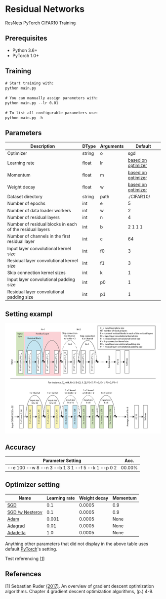 # Residual Networks
ResNets PyTorch CIFAR10 Training

## Prerequisites
- Python 3.6+
- PyTorch 1.0+

## Training
```
# Start training with: 
python main.py

# You can manually assign parameters with: 
python main.py --lr 0.01

# To list all configurable parameters use: 
python main.py -h

```

## Parameters
| Description | DType       | Arguments  | Default | 
| ----------- | ----------- | ---------- | ------- | 
| Optimizer                              | string | o          | sgd | 
| Learning rate                          | float  | lr         | [based on optimizer](#optimizer) | 
| Momentum                          	 | float  | m          | [based on optimizer](#optimizer) | 
| Weight decay                           | float  | w          | [based on optimizer](#optimizer) | 
| Dataset directory                      | string | path       | ./CIFAR10/  | 
| Number of epochs                            | int    | e          | 5   | 
| Number of data loader workers               | int    | w          | 2   | 
| Number of residual layers                   | int    | n          | 4   | 
| Number of residual blocks in each of the residual layers | int    | b           | 2 1 1 1 | 
| Number of channels in the first residual layer     | int    | c           | 64      | 
| Input layer convolutional kernel size   		 	 | int    | f0        	 | 3       | 
| Residual layer convolutional kernel size   		 | int    | f1        	 | 3       | 
| Skip connection kernel sizes 			 	| int    | k     	  	 | 1       | 
| Input layer convolutional padding size 	| int    | p0     	  	 | 1       | 
| Residual layer convolutional padding size | int    | p1     	  	 | 1       | 

## Setting exampl
![Setting example](setting_guide.jpg)

## Accuracy
| Parameter Setting | Acc.        |
| ----------------- | ----------- |
| --e 100 --w 8 --n 3 --b 1 3 1 --f 5 --k 1 --p 0 2         |  00.00%     |

## <a id="optimizer">Optimizer setting</a>
| Name 		  | Learning rate | Weight decay | Momentum  | 
| ----------- | ------------- | ---------- | ---------- |
| [SGD](https://pytorch.org/docs/stable/generated/torch.optim.SGD.html)         		 | 0.1 		  | 0.0005     | 0.9		|
| [SGD /w Nesterov](https://pytorch.org/docs/stable/generated/torch.optim.SGD.html)    | 0.1 		  | 0.0005     | 0.9        |
| [Adam](https://pytorch.org/docs/stable/generated/torch.optim.Adam.html)			     | 0.001 	  | 0.0005     | None       |
| [Adagrad](https://pytorch.org/docs/stable/generated/torch.optim.Adagrad.html)			 | 0.01 	  | 0.0005     | None       |
| [Adadelta](https://pytorch.org/docs/stable/generated/torch.optim.Adadelta.html)				 | 1.0  	  | 0.0005     | None       |

Anything other parameters that did not display in the above table uses default [PyTorch](https://pytorch.org/)'s setting.




Test referencing [[1]](#1)
## References
<a id="1">[1]</a> 
Sebastian Ruder [(2017)](https://arxiv.org/pdf/1609.04747.pdf). 
An overview of gradient descent optimization algorithms. 
Chapter 4 gradient descent optimization algorithms, (p.) 4-9.